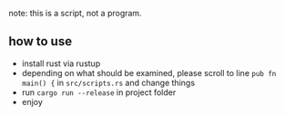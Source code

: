 
note: this is a script, not a program.

## how to use
- install rust via rustup
- depending on what should be examined, please scroll to line `pub fn main() {` 
    in `src/scripts.rs` and change things
- run `cargo run --release` in project folder
- enjoy

